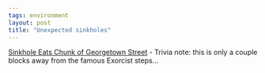 ```yaml
---
tags: environment
layout: post
title: "Unexpected sinkholes"
---
```




<a href="http://www.washingtonpost.com/wp-dyn/articles/A34594-2003Mar26.html">Sinkhole Eats Chunk of Georgetown Street</a> - Trivia note: this is only a couple blocks away from the famous Exorcist steps...


